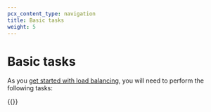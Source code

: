 ```yaml
---
pcx_content_type: navigation
title: Basic tasks
weight: 5
---
```


# Basic tasks

As you [get started with load balancing](/load-balancing/get-started/), you will need to perform the following tasks:

{{<directory-listing>}}
